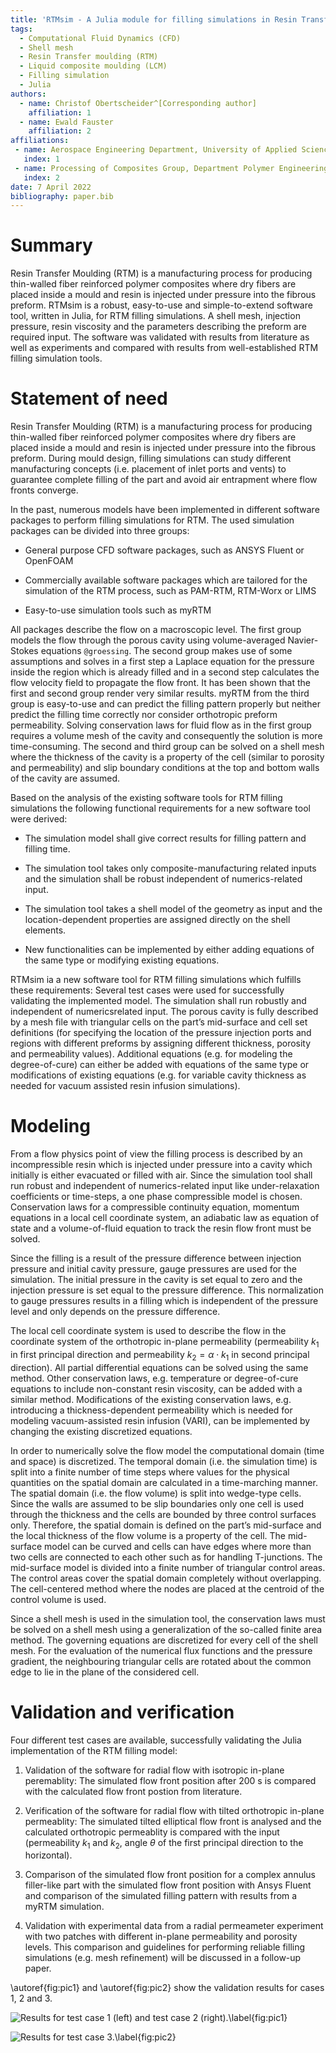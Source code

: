 ```yaml
---
title: 'RTMsim - A Julia module for filling simulations in Resin Transfer Moulding with the Finite Area Method'
tags:
  - Computational Fluid Dynamics (CFD)
  - Shell mesh
  - Resin Transfer moulding (RTM)
  - Liquid composite moulding (LCM)
  - Filling simulation
  - Julia
authors:
  - name: Christof Obertscheider^[Corresponding author]
    affiliation: 1
  - name: Ewald Fauster
    affiliation: 2
affiliations:
 - name: Aerospace Engineering Department, University of Applied Sciences Wiener Neustadt, Johannes-Gutenberg-Straße 3, 2700, Wiener Neustadt, Austria
   index: 1
 - name: Processing of Composites Group, Department Polymer Engineering and Science, Montanuniversität Leoben, Otto Glöckl-Straße 2, 8700 Leoben, Austria 
   index: 2
date: 7 April 2022
bibliography: paper.bib
---
```


# Summary
Resin Transfer Moulding (RTM) is a manufacturing process for producing thin-walled fiber reinforced polymer composites where dry fibers are placed inside a mould and resin is injected under pressure into the fibrous preform. RTMsim is a robust, easy-to-use and simple-to-extend software tool, written in Julia, for RTM filling simulations. A shell mesh, injection pressure, resin viscosity and the parameters describing the preform are required input. The software was validated with results from literature as well as experiments and compared with results from well-established RTM filling simulation tools.

# Statement of need
Resin Transfer Moulding (RTM) is a manufacturing process for producing thin-walled fiber reinforced polymer composites where dry fibers are placed inside a mould and resin is injected under pressure into the fibrous preform. During mould design, filling simulations can study different manufacturing concepts (i.e. placement of inlet ports and vents) to guarantee complete filling of the part and avoid air entrapment where flow fronts converge. 

In the past, numerous models have been implemented in different software packages to perform filling simulations for RTM. The used simulation packages can be divided into three groups: 

- General purpose CFD software packages, such as ANSYS Fluent or OpenFOAM

- Commercially available software packages which are tailored for the simulation of the RTM process, such as PAM-RTM, RTM-Worx or LIMS

- Easy-to-use simulation tools such as myRTM

All packages describe the flow on a macroscopic level. The first group models the flow through the porous cavity using volume-averaged Navier-Stokes equations `@groessing`. The second group makes use of some assumptions and solves in a first step a Laplace equation for the pressure inside the region which is already filled and in a second step calculates the flow velocity field to propagate the flow front. It has been shown that the first and second group render very similar results. myRTM from the third group is easy-to-use and can predict the filling pattern properly but neither predict the filling time correctly nor consider orthotropic preform permeability. Solving conservation laws for fluid flow as in the first group requires a volume mesh of the cavity and consequently the solution is more time-consuming. The second and third group can be solved on a shell mesh where the thickness of the cavity is a property of the cell (similar to porosity and permeability) and slip boundary conditions at the top and bottom walls of the cavity are assumed. 

Based on the analysis of the existing software tools for RTM filling simulations the following functional requirements for a new software tool were derived: 

- The simulation model shall give correct results for filling pattern and filling time. 

- The simulation tool takes only composite-manufacturing related inputs and the simulation shall be robust independent of numerics-related input. 

- The simulation tool takes a shell model of the geometry as input and the location-dependent properties are assigned directly on the shell elements. 

- New functionalities can be implemented by either adding equations of the same type or modifying existing equations.

RTMsim ia a new software tool for RTM filling simulations which fulfills these requirements: Several test cases were used for successfully validating the implemented model. The simulation shall run robustly and independent of numericsrelated input. The porous cavity is fully described by a mesh file with triangular cells on the part’s mid-surface and cell set definitions (for specifying the location of the pressure injection ports and regions with different preforms by assigning different thickness, porosity and permeability values). Additional equations (e.g. for modeling the degree-of-cure) can either be added with equations of the same type or modifications of existing equations (e.g. for variable cavity thickness as needed for vacuum assisted resin infusion simulations). 

# Modeling

From a flow physics point of view the filling process is described by an incompressible resin which is injected under pressure into a cavity which initially is either evacuated or filled with air. Since the simulation tool shall run robust and independent of numerics-related input like under-relaxation coefficients or time-steps, a one phase compressible model is chosen. Conservation laws for a compressible continuity equation, momentum equations in a local cell coordinate system, an adiabatic law as equation of state and a volume-of-fluid equation to track the resin flow front must be solved. 

Since the filling is a result of the pressure difference between injection pressure and initial cavity pressure, gauge pressures are used for the simulation. The initial pressure in the cavity is set equal to zero and the injection pressure is set equal to the pressure difference. This normalization to gauge pressures results in a filling which is independent of the pressure level and only depends on the pressure difference. 

The local cell coordinate system is used to describe the flow in the coordinate system of the orthotropic in-plane permeability (permeability $k_1$ in first principal direction and permeability $k_2=\alpha \cdot k_1$ in second principal direction). All partial differential equations can be solved using the same method. Other conservation laws, e.g. temperature or degree-of-cure equations to include non-constant resin viscosity, can be added with a similar method. Modifications of the existing conservation laws, e.g. introducing a thickness-dependent permeability which is needed for modeling vacuum-assisted resin infusion (VARI), can be implemented by changing the existing discretized equations.

In order to numerically solve the flow model the computational domain (time and space) is discretized. The temporal domain (i.e. the simulation time) is split into a finite number of time steps where values for the physical quantities on the spatial domain are calculated in a time-marching manner. The spatial domain (i.e. the flow volume) is split into wedge-type cells. Since the walls are assumed to be slip boundaries only one cell is used through the thickness and the cells are bounded by three control surfaces only. Therefore, the spatial domain is defined on the part’s mid-surface and the local thickness of the flow volume is a property of the cell. The mid-surface model can be curved and cells can have edges where more than two cells are connected to each other such as for handling T-junctions. The mid-surface model is divided into a finite number of triangular control areas. The control areas cover the spatial domain completely without overlapping. The cell-centered method where the nodes are placed at the centroid of the control volume is used. 

Since a shell mesh is used in the simulation tool, the conservation laws must be solved on a shell mesh using a generalization of the so-called finite area method. The governing equations are discretized for every cell of the shell mesh. For the evaluation of the numerical flux functions and the pressure gradient, the neighbouring triangular cells are rotated about the common edge to lie in the plane of the considered cell. 


# Validation and verification

Four different test cases are available, successfully validating the Julia implementation of the RTM filling model:

1. Validation of the software for radial flow with isotropic in-plane peremablity: The simulated flow front position after 200 s is compared with the calculated flow front postion from literature. 

2. Verification of the software for radial flow with tilted orthotropic in-plane permeablity: The simulated tilted elliptical flow front is analysed and the calculated orthotropic permeablity is compared with the input (permeability $k_1$ and $k_2$, angle $\theta$ of the first principal direction to the horizontal). 

3. Comparison of the simulated flow front position for a complex annulus filler-like part with the simulated flow front position with Ansys Fluent and comparison of the simulated filling pattern with results from a myRTM simulation. 

4. Validation with experimental data from a radial permeameter experiment with two patches with different in-plane permeability and porosity levels. This comparison and guidelines for performing reliable filling simulations (e.g. mesh refinement) will be discussed in a follow-up paper.

\autoref{fig:pic1} and \autoref{fig:pic2} show the validation results for cases 1, 2 and 3.

![Results for test case 1 (left) and test case 2 (right).\label{fig:pic1}](validation_pic1.png)

![Results for test case 3.\label{fig:pic2}](validation_pic2.png)



